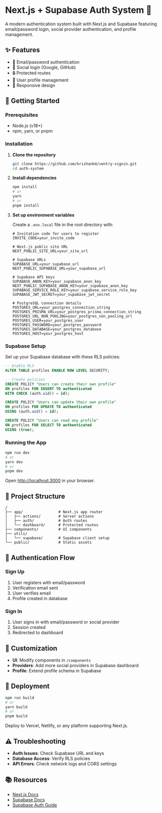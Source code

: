 # Next.js + Supabase Auth System 🔐

A modern authentication system built with Next.js and Supabase featuring email/password login, social provider authentication, and profile management.

## ✨ Features

- 📧 Email/password authentication
- 🔄 Social login (Google, GitHub)
- 🔒 Protected routes
- 👤 User profile management
- 📱 Responsive design

## 🚀 Getting Started

### Prerequisites

- Node.js (v18+)
- npm, yarn, or pnpm

### Installation

1. **Clone the repository**

   ```bash
   git clone https://github.com/krishanb4/ventry-signin.git
   cd auth-system
   ```

2. **Install dependencies**

   ```bash
   npm install
   # or
   yarn
   # or
   pnpm install
   ```

3. **Set up environment variables**

   Create a `.env.local` file in the root directory with:

   ```
   # Invitation code for users to register
   INVITE_CODE=your_invite_code
   
   # Next.js public site URL
   NEXT_PUBLIC_SITE_URL=your_site_url
   
   # Supabase URLs
   SUPABASE_URL=your_supabase_url
   NEXT_PUBLIC_SUPABASE_URL=your_supabase_url
   
   # Supabase API keys
   SUPABASE_ANON_KEY=your_supabase_anon_key
   NEXT_PUBLIC_SUPABASE_ANON_KEY=your_supabase_anon_key
   SUPABASE_SERVICE_ROLE_KEY=your_supabase_service_role_key
   SUPABASE_JWT_SECRET=your_supabase_jwt_secret
   
   # PostgreSQL connection details
   POSTGRES_URL=your_postgres_connection_string
   POSTGRES_PRISMA_URL=your_postgres_prisma_connection_string
   POSTGRES_URL_NON_POOLING=your_postgres_non_pooling_url
   POSTGRES_USER=your_postgres_user
   POSTGRES_PASSWORD=your_postgres_password
   POSTGRES_DATABASE=your_postgres_database
   POSTGRES_HOST=your_postgres_host
   ```

### Supabase Setup

Set up your Supabase database with these RLS policies:

```sql
-- Enable RLS
ALTER TABLE profiles ENABLE ROW LEVEL SECURITY;

-- Create policies
CREATE POLICY "Users can create their own profile"
ON profiles FOR INSERT TO authenticated
WITH CHECK (auth.uid() = id);

CREATE POLICY "Users can update their own profile"
ON profiles FOR UPDATE TO authenticated
USING (auth.uid() = id);

CREATE POLICY "Users can read any profile"
ON profiles FOR SELECT TO authenticated
USING (true);
```

### Running the App

```bash
npm run dev
# or
yarn dev
# or
pnpm dev
```

Open [http://localhost:3000](http://localhost:3000) in your browser.

## 📁 Project Structure

```
/
├── app/                # Next.js app router
│   ├── actions/        # Server actions
│   ├── auth/           # Auth routes
│   └── dashboard/      # Protected routes
├── components/         # UI components
├── utils/
│   └── supabase/       # Supabase client setup
└── public/             # Static assets
```

## 🔐 Authentication Flow

### Sign Up
1. User registers with email/password
2. Verification email sent
3. User verifies email
4. Profile created in database

### Sign In
1. User signs in with email/password or social provider
2. Session created
3. Redirected to dashboard

## 🧰 Customization

- **UI**: Modify components in `/components`
- **Providers**: Add more social providers in Supabase dashboard
- **Profile**: Extend profile schema in Supabase

## 🚀 Deployment

```bash
npm run build
# or
yarn build
# or
pnpm build
```

Deploy to Vercel, Netlify, or any platform supporting Next.js.

## ⚠️ Troubleshooting

- **Auth Issues**: Check Supabase URL and keys
- **Database Access**: Verify RLS policies
- **API Errors**: Check network logs and CORS settings

## 📚 Resources

- [Next.js Docs](https://nextjs.org/docs)
- [Supabase Docs](https://supabase.io/docs)
- [Supabase Auth Guide](https://supabase.io/docs/guides/auth)
